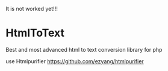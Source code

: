 It is not worked yet!!!


HtmlToText
==========

Best and most advanced html to text conversion library for php

use Htmlpurifier https://github.com/ezyang/htmlpurifier

